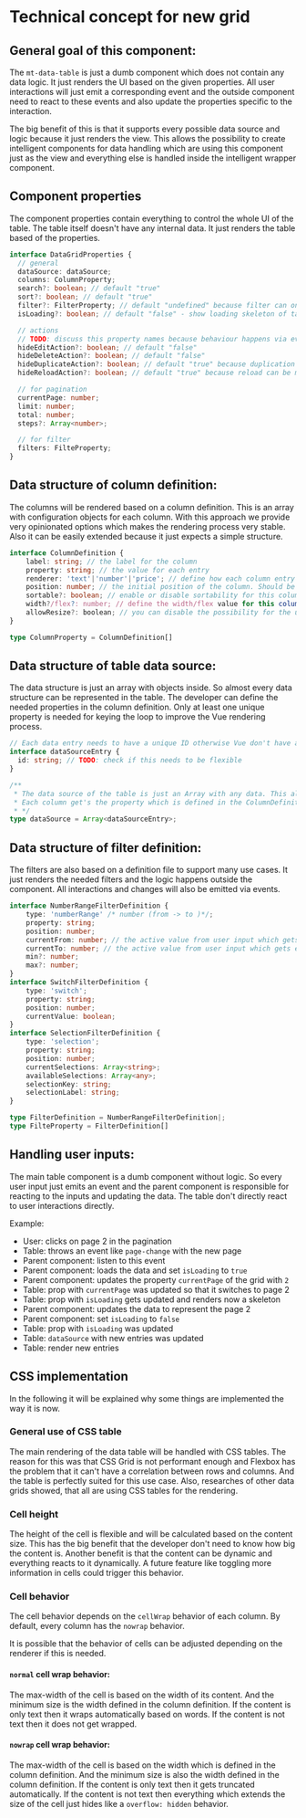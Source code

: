 # Technical concept for new grid

## General goal of this component:

The `mt-data-table` is just a dumb component which does not contain any data logic. It just renders the UI based on
the given properties. All user interactions will just emit a corresponding event and the outside component need to
react to these events and also update the properties specific to the interaction.

The big benefit of this is that it supports every possible data source and logic because it just renders the view. This
allows the possibility to create intelligent components for data handling which are using this component just as the
view and everything else is handled inside the intelligent wrapper component.

## Component properties

The component properties contain everything to control the whole UI of the table. The table itself doesn't have any
internal data. It just renders the table based of the properties.

```ts
interface DataGridProperties {
  // general
  dataSource: dataSource;
  columns: ColumnProperty;
  search?: boolean; // default "true"
  sort?: boolean; // default "true"
  filter?: FilterProperty; // default "undefined" because filter can only be rendered with definition
  isLoading?: boolean; // default "false" - show loading skeleton of table

  // actions
  // TODO: discuss this property names because behaviour happens via events
  hideEditAction?: boolean; // default "false"
  hideDeleteAction?: boolean; // default "false"
  hideDuplicateAction?: boolean; // default "true" because duplication can be more difficult
  hideReloadAction?: boolean; // default "true" because reload can be more difficult

  // for pagination
  currentPage: number;
  limit: number;
  total: number;
  steps?: Array<number>;

  // for filter
  filters: FilteProperty;
}
```

## Data structure of column definition:

The columns will be rendered based on a column definition. This is an array with configuration objects for each
column. With this approach we provide very opinionated options which makes the rendering process very stable. Also
it can be easily extended because it just expects a simple structure.

```ts
interface ColumnDefinition {
	label: string; // the label for the column
	property: string; // the value for each entry
	renderer: 'text'|'number'|'price'; // define how each column entry should be rendered
	position: number; // the initial position of the column. Should be defined in 100 steps
	sortable?: boolean; // enable or disable sortability for this column (default=true)
	width?/flex?: number; // define the width/flex value for this column (TODO: find out which works better)
	allowResize?: boolean; // you can disable the possibility for the user to resize this column
}

type ColumnProperty = ColumnDefinition[]
```

## Data structure of table data source:

The data structure is just an array with objects inside. So almost every data structure can be represented in the table.
The developer can define the needed properties in the column definition. Only at least one unique property is needed for keying the loop to improve the Vue rendering process.

```ts
// Each data entry needs to have a unique ID otherwise Vue don't have any key value and this decreases the render performance massive.
interface dataSourceEntry {
  id: string; // TODO: check if this needs to be flexible
}

/**
 * The data source of the table is just an Array with any data. This allows a very flexible way to use data.
 * Each column get's the property which is defined in the ColumnDefinition, e.g. `dataSource[column.property]`
 * */
type dataSource = Array<dataSourceEntry>;
```

## Data structure of filter definition:

The filters are also based on a definition file to support many use cases. It just renders the needed filters and the
logic happens outside the component. All interactions and changes will also be emitted via events.

```ts
interface NumberRangeFilterDefinition {
	type: 'numberRange' /* number (from -> to )*/;
	property: string;
	position: number;
	currentFrom: number; // the active value from user input which gets emitted
	currentTo: number; // the active value from user input which gets emitted
	min?: number;
	max?: number;
}
interface SwitchFilterDefinition {
	type: 'switch';
	property: string;
	position: number;
	currentValue: boolean;
}
interface SelectionFilterDefinition {
	type: 'selection';
	property: string;
	position: number;
	currentSelections: Array<string>;
	availableSelections: Array<any>;
	selectionKey: string;
	selectionLabel: string;
}

type FilterDefinition = NumberRangeFilterDefinition|;
type FilteProperty = FilterDefinition[]
```

## Handling user inputs:

The main table component is a dumb component without logic. So every user input just emits an event and the parent component is responsible for reacting to the inputs and updating the data. The table don't directly react to user interactions directly.

Example:

- User: clicks on page 2 in the pagination
- Table: throws an event like `page-change` with the new page
- Parent component: listen to this event
- Parent component: loads the data and set `isLoading` to `true`
- Parent component: updates the property `currentPage` of the grid with `2`
- Table: prop with `currentPage` was updated so that it switches to page 2
- Table: prop with `isLoading` gets updated and renders now a skeleton
- Parent component: updates the data to represent the page 2
- Parent component: set `isLoading` to `false`
- Table: prop with `isLoading` was updated
- Table: `dataSource` with new entries was updated
- Table: render new entries

## CSS implementation

In the following it will be explained why some things are implemented the way it is now.

### General use of CSS table

The main rendering of the data table will be handled with CSS tables. The reason for this was that CSS Grid is not performant enough and Flexbox has the problem that it can't have a correlation between rows and columns. And the table is perfectly suited for this use case. Also, researches of other data grids showed, that all are using CSS tables for the rendering.

### Cell height

The height of the cell is flexible and will be calculated based on the content size. This has the big benefit that the developer don't need to know how big the content is. Another benefit is that the content can be dynamic and everything
reacts to it dynamically. A future feature like toggling more information in cells could trigger this behavior.

### Cell behavior

The cell behavior depends on the `cellWrap` behavior of each column. By default, every column has the `nowrap` behavior.

It is possible that the behavior of cells can be adjusted depending on the renderer if this is needed.

#### `normal` cell wrap behavior:

The max-width of the cell is based on the width of its content. And the minimum size is the width defined in the column definition. If the content is only text then it wraps automatically based on words. If the content is not text then it does not get wrapped.

#### `nowrap` cell wrap behavior:

The max-width of the cell is based on the width which is defined in the column definition. And the minimum size is also the width defined in the column definition. If the content is only text then it gets truncated automatically. If the content is not text then everything which extends the size of the cell just hides like a `overflow: hidden` behavior.
